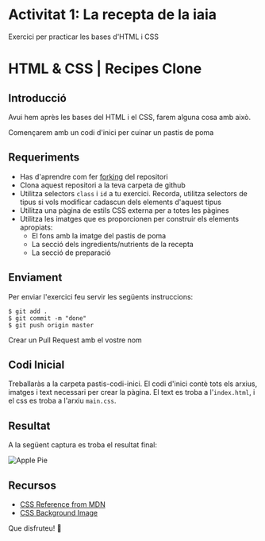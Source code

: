 # Activitat 1: La recepta de la iaia
Exercici per practicar les bases d'HTML i CSS

# HTML & CSS | Recipes Clone

## Introducció

Avui hem après les bases del HTML i el CSS, farem alguna cosa amb això.

Començarem amb un codi d'inici per cuinar un pastis de poma

## Requeriments

- Has d'aprendre com fer [forking](https://guides.github.com/activities/forking/) del repositori
- Clona aquest repositori a la teva carpeta de github 
- Utilitza selectors `class` i `id` a tu exercici. Recorda, utilitza selectors de tipus si vols modificar cadascun dels elements d'aquest tipus 
- Utilitza una pàgina de estils CSS externa per a totes les pàgines
- Utilitza les imatges que es proporcionen per construir els elements apropiats:
  - El fons amb la imatge del pastis de poma
  - La secció dels ingredients/nutrients de la recepta
  - La secció de preparació

## Enviament

Per enviar l'exercici feu servir les següents instruccions:

```
$ git add .
$ git commit -m "done"
$ git push origin master
```
Crear un Pull Request amb el vostre nom

## Codi Inicial

Treballaràs a la carpeta pastis-codi-inici. El codi d'inici contè tots els arxius, imatges i text necessari per crear la pàgina. El text es troba a l'`index.html`, i el css es troba a l'arxiu `main.css`.

## Resultat

A la següent captura es troba el resultat final:

![Apple Pie](https://i.imgur.com/lGGM68Q.jpg)

## Recursos

- [CSS Reference from MDN](https://developer.mozilla.org/en-US/docs/Web/CSS)
- [CSS Background Image](https://developer.mozilla.org/en/docs/Web/CSS/background-image)

Que disfruteu! :muscle:

